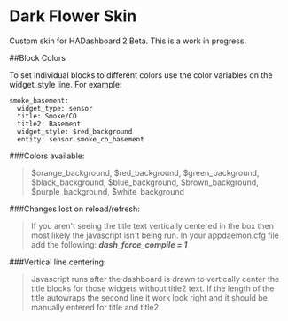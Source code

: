 # Dark Flower Skin
Custom skin for HADashboard 2 Beta. This is a work in progress.

##Block Colors

To set individual blocks to different colors use the color variables on the widget_style line. For example:
```
smoke_basement:
  widget_type: sensor
  title: Smoke/CO
  title2: Basement
  widget_style: $red_background
  entity: sensor.smoke_co_basement
```
###Colors available: 
> $orange_background, $red_background, $green_background, $black_background, $blue_background, $brown_background, $purple_background, $white_background

###Changes lost on reload/refresh:
> If you aren't seeing the title text vertically centered in the box then most likely the javascript isn't being run. In your appdaemon.cfg file add the following: ***dash_force_compile = 1***

###Vertical line centering:
> Javascript runs after the dashboard is drawn to vertically center the title blocks for those widgets without title2 text. If the length of the title autowraps the second line it work look right and it should be manually entered for title and title2.
